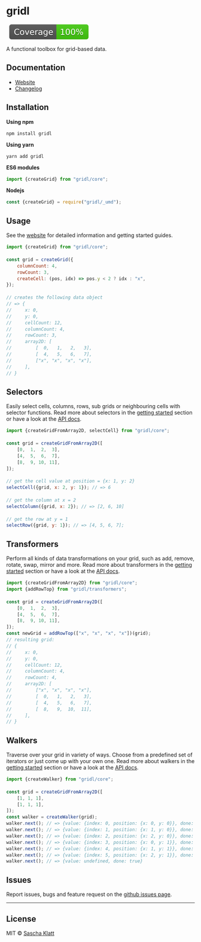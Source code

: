 # gridl

<p>
    <img alt="" src="https://img.shields.io/npm/v/gridl">
    <img alt="" src="https://img.shields.io/npm/l/gridl">
    <img alt="" src="https://raw.githubusercontent.com/klattiation/gridl/master/docs/badge-coverage.svg">
</p>

A functional toolbox for grid-based data.

## Documentation

- [Website](https://gridl.dev)
- [Changelog](https://github.com/klattiation/gridl/wiki/Changelog)

## Installation

**Using npm**

```
npm install gridl
```

**Using yarn**

```
yarn add gridl
```

**ES6 modules**

```js
import {createGrid} from "gridl/core";
```

**Nodejs**

```js
const {createGrid} = require("gridl/_umd");
```

## Usage

See the [website](https://gridl.dev) for detailed information and getting started guides.

```js
import {createGrid} from "gridl/core";

const grid = createGrid({
    columnCount: 4,
    rowCount: 3,
    createCell: (pos, idx) => pos.y < 2 ? idx : "x",
});

// creates the following data object
// => {
//     x: 0,
//     y: 0,
//     cellCount: 12,
//     columnCount: 4,
//     rowCount: 3,
//     array2D: [
//         [  0,   1,   2,   3],
//         [  4,   5,   6,   7],
//         ["x", "x", "x", "x"],
//     ],
// }
```

## Selectors

Easily select cells, columns, rows, sub grids or neighbouring cells with selector functions. Read more about selectors in the [getting started](https://gridl.dev/getting-started/grid-selectors) section or have a look at the [API docs](https://gridl.dev/api-docs/).

```js
import {createGridFromArray2D, selectCell} from "gridl/core";

const grid = createGridFromArray2D([
    [0,  1,  2,  3],
    [4,  5,  6,  7],
    [8,  9, 10, 11],
]);

// get the cell value at position = {x: 1, y: 2}
selectCell({grid, x: 2, y: 1}); // => 6

// get the column at x = 2
selectColumn({grid, x: 2}); // => [2, 6, 10]

// get the row at y = 1
selectRow({grid, y: 1}); // => [4, 5, 6, 7];
```

## Transformers

Perform all kinds of data transformations on your grid, such as add, remove, rotate, swap, mirror and more. Read more about transformers in the [getting started](https://gridl.dev/getting-started/grid-transformers) section or have a look at the [API docs](https://gridl.dev/api-docs/#transformers).

```js
import {createGridFromArray2D} from "gridl/core";
import {addRowTop} from "gridl/transformers";

const grid = createGridFromArray2D([
    [0,  1,  2,  3],
    [4,  5,  6,  7],
    [8,  9, 10, 11],
]);
const newGrid = addRowTop(["x", "x", "x", "x"])(grid);
// resulting grid:
// {
//     x: 0,
//     y: 0,
//     cellCount: 12,
//     columnCount: 4,
//     rowCount: 4,
//     array2D: [
//         ["x", "x", "x", "x"],
//         [  0,   1,   2,   3],
//         [  4,   5,   6,   7],
//         [  8,   9,  10,  11],
//     ],
// }
```

## Walkers

Traverse over your grid in variety of ways. Choose from a predefined set of iterators or just come up with your own one. Read more about walkers in the [getting started](https://gridl.dev/getting-started/grid-walkers) section or have a look at the [API docs](https://gridl.dev/api-docs/).

```js
import {createWalker} from "gridl/core";

const grid = createGridFromArray2D([
    [1, 1, 1],
    [1, 1, 1],
]);
const walker = createWalker(grid);
walker.next(); // => {value: {index: 0, position: {x: 0, y: 0}}, done: false}
walker.next(); // => {value: {index: 1, position: {x: 1, y: 0}}, done: false}
walker.next(); // => {value: {index: 2, position: {x: 2, y: 0}}, done: false}
walker.next(); // => {value: {index: 3, position: {x: 0, y: 1}}, done: false}
walker.next(); // => {value: {index: 4, position: {x: 1, y: 1}}, done: false}
walker.next(); // => {value: {index: 5, position: {x: 2, y: 1}}, done: false}
walker.next(); // => {value: undefined, done: true}
````



## Issues

Report issues, bugs and feature request on the [github issues page](https://github.com/klattiation/gridl/issues).

-----------------------------------------------------------------------------------------------------------

## License

MIT © [Sascha Klatt](https://saschaklatt.dev)
